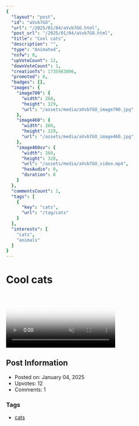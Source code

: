 ```yaml
---
{
  "layout": "post",
  "id": "aVvb7GO",
  "url": "/2025/01/04/aVvb7GO.html",
  "post_url": "/2025/01/04/aVvb7GO.html",
  "title": "Cool cats",
  "description": "",
  "type": "Animated",
  "nsfw": 0,
  "upVoteCount": 12,
  "downVoteCount": 1,
  "creationTs": 1735983806,
  "promoted": 0,
  "badges": [],
  "images": {
    "image700": {
      "width": 260,
      "height": 329,
      "url": "/assets/media/aVvb7GO_image700.jpg"
    },
    "image460": {
      "width": 260,
      "height": 329,
      "url": "/assets/media/aVvb7GO_image460.jpg"
    },
    "image460sv": {
      "width": 260,
      "height": 328,
      "url": "/assets/media/aVvb7GO_video.mp4",
      "hasAudio": 0,
      "duration": 8
    }
  },
  "commentsCount": 1,
  "tags": [
    {
      "key": "cats",
      "url": "/tag/cats"
    }
  ],
  "interests": [
    "cats",
    "animals"
  ]
}
---
```


# Cool cats

<video controls playsinline loop muted poster="/assets/media/aVvb7GO_image460.jpg">
  <source src="/assets/media/aVvb7GO_video.mp4" type="video/mp4">
  Your browser does not support the video tag.
</video>

## Post Information

- Posted on: January 04, 2025
- Upvotes: 12
- Comments: 1

### Tags

- [cats](/tag/cats)

